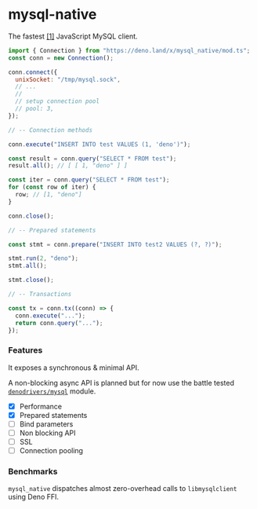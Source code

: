 # mysql-native

The fastest [[1]](#benchmarks) JavaScript MySQL client.

```js
import { Connection } from "https://deno.land/x/mysql_native/mod.ts";
const conn = new Connection();

conn.connect({
  unixSocket: "/tmp/mysql.sock",
  // ...
  //
  // setup connection pool
  // pool: 3,
});

// -- Connection methods

conn.execute("INSERT INTO test VALUES (1, 'deno')");

const result = conn.query("SELECT * FROM test");
result.all(); // [ [ 1, "deno" ] ]

const iter = conn.query("SELECT * FROM test");
for (const row of iter) {
  row; // [1, "deno"]
}

conn.close();

// -- Prepared statements

const stmt = conn.prepare("INSERT INTO test2 VALUES (?, ?)");

stmt.run(2, "deno");
stmt.all();

stmt.close();

// -- Transactions

const tx = conn.tx((conn) => {
  conn.execute("...");
  return conn.query("...");
});
```

### Features

It exposes a synchronous & minimal API.

A non-blocking async API is planned but for now use the battle tested [`denodrivers/mysql`](https://deno.land/x/mysql) module.

- [x] Performance
- [x] Prepared statements
- [ ] Bind parameters
- [ ] Non blocking API 
- [ ] SSL
- [ ] Connection pooling

### Benchmarks

`mysql_native` dispatches almost zero-overhead calls to `libmysqlclient` using Deno FFI. 

